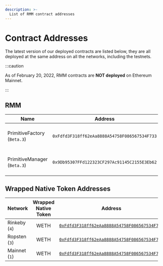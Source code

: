```yaml
---
description: >-
  List of RMM contract addresses
---
```


# Contract Addresses

The latest version of our deployed contracts are listed below, they are all deployed at the same address on all the networks, including the testnets.

:::caution

As of February 20, 2022, RMM contracts are **NOT deployed** on Ethereum Mainnet.

:::

## RMM

| Name | Address | Networks |
| -------- | -------- | -------- |
| PrimitiveFactory (`Beta.3`) | `0xFdfd3F318ff62eAa8888A54758F086567534F733` | [Rinkeby (`4`)](https://etherscan.io)<br />[Ropsten (`3`)](https://etherscan.io) |
| PrimitiveManager (`Beta.3`) | `0x9Db95307FFd122323CF297Ac91145C2155E3Eb62` | [Rinkeby (`4`)](https://etherscan.io)<br />[Ropsten (`3`)](https://etherscan.io) |

## Wrapped Native Token Addresses

| Network | Wrapped Native Token | Address |
| --- | :---: | --- |
| Rinkeby (`4`) | WETH | [`0xFdfd3F318ff62eAa8888A54758F086567534F733`](https://etherscan.io) |
| Ropsten (`3`) | WETH | [`0xFdfd3F318ff62eAa8888A54758F086567534F733`](https://etherscan.io) |
| Mainnet (`1`) | WETH | [`0xFdfd3F318ff62eAa8888A54758F086567534F733`](https://etherscan.io) |
